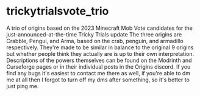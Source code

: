 # trickytrialsvote_trio
A trio of origins based on the 2023 Minecraft Mob Vote candidates for the just-announced-at-the-time Tricky Trials update
The three origins are Crabble, Pengui, and Arma, based on the crab, penguin, and armadillo respectively. They're made to be similar in balance to the
original 9 origins but whether people think they actually are is up to their own interpretation. Descriptions of the powers themselves can be found on
the Modrinth and Curseforge pages or in their individual posts in the Origins discord. If you find any bugs it's easiest to contact me there as well,
if you're able to dm me at all then I forgot to turn off my dms after something, so it's better to just ping me.
